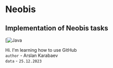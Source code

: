# Neobis
Implementation of Neobis tasks
------------------------------
[![Java](https://avatars.dzeninfra.ru/get-zen_doc/9429668/pub_6488e1338db8a36014c2d6ef_6488e19e5208a65c04e8f31d/scale_1200)

Hi. I'm learning how to use GitHub  
`author` - Arslan Karabaev  
`data` - `25.12.2023`
